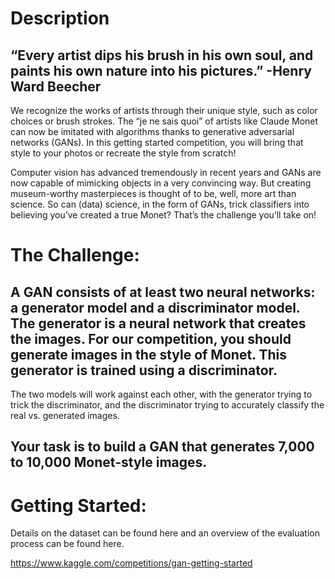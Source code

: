 # Description
## “Every artist dips his brush in his own soul, and paints his own nature into his pictures.” -Henry Ward Beecher

We recognize the works of artists through their unique style, such as color choices or brush strokes. The “je ne sais quoi” of artists like Claude Monet can now be imitated with algorithms thanks to generative adversarial networks (GANs). In this getting started competition, you will bring that style to your photos or recreate the style from scratch!

Computer vision has advanced tremendously in recent years and GANs are now capable of mimicking objects in a very convincing way. But creating museum-worthy masterpieces is thought of to be, well, more art than science. So can (data) science, in the form of GANs, trick classifiers into believing you’ve created a true Monet? That’s the challenge you’ll take on!

# The Challenge:
## A GAN consists of at least two neural networks: a generator model and a discriminator model. The generator is a neural network that creates the images. For our competition, you should generate images in the style of Monet. This generator is trained using a discriminator.

The two models will work against each other, with the generator trying to trick the discriminator, and the discriminator trying to accurately classify the real vs. generated images.

## Your task is to build a GAN that generates 7,000 to 10,000 Monet-style images.

# Getting Started:
Details on the dataset can be found here and an overview of the evaluation process can be found here.

https://www.kaggle.com/competitions/gan-getting-started
